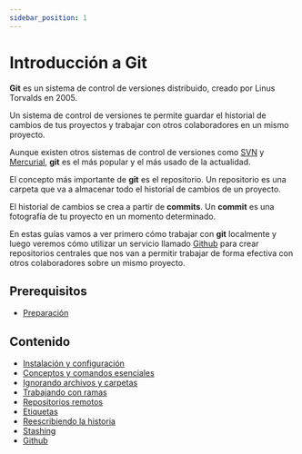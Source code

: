 ```yaml
---
sidebar_position: 1
---
```

# Introducción a Git

**Git** es un sistema de control de versiones distribuido, creado por Linus Torvalds en 2005.

Un sistema de control de versiones te permite guardar el historial de cambios de tus proyectos y trabajar con otros colaboradores en un mismo proyecto.

Aunque existen otros sistemas de control de versiones como [SVN](https://subversion.apache.org/) y [Mercurial](https://www.mercurial-scm.org/), **git** es el más popular y el más usado de la actualidad.

El concepto más importante de **git** es el repositorio. Un repositorio es una carpeta que va a almacenar todo el historial de cambios de un proyecto.

El historial de cambios se crea a partir de **commits**. Un **commit** es una fotografía de tu proyecto en un momento determinado.

En estas guías vamos a ver primero cómo trabajar con **git** localmente y luego veremos cómo utilizar un servicio llamado [Github](https://github.com) para crear repositorios centrales que nos van a permitir trabajar de forma efectiva con otros colaboradores sobre un mismo proyecto.

## Prerequisitos

* [Preparación](../preparacion.md)

## Contenido

* [Instalación y configuración](instalacion-configuracion.md)
* [Conceptos y comandos esenciales](conceptos-comandos-esenciales.md)
* [Ignorando archivos y carpetas](gitignore.md)
* [Trabajando con ramas](ramas.md)
* [Repositorios remotos](repositorios-remotos.md)
* [Etiquetas](etiquetas.md)
* [Reescribiendo la historia](reescribiendo-la-historia.md)
* [Stashing](stashing.md)
* [Github](github.md)
